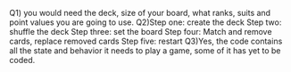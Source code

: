 Q1) you would need the deck, size of your board, what ranks, suits and point values you are going to use.
Q2)Step one: create the deck
Step two: shuffle the deck
Step three: set the board
Step four: Match and remove cards, replace removed cards
Step five: restart
Q3)Yes, the code contains all the state and behavior it needs to play a game, some of it has yet to be coded.